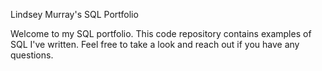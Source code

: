 Lindsey Murray's SQL Portfolio

Welcome to my SQL portfolio. This code repository contains examples of SQL I've written. Feel free to take a look and reach out if you have any questions. 
